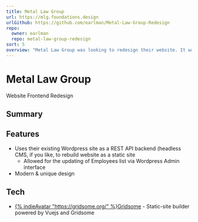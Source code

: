 ```yaml
---
title: Metal Law Group
url: https://mlg.foundations.design
urlGithub: https://github.com/earlman/Metal-Law-Group-Redesign
repo:
  owner: earlman
  repo: metal-law-group-redesign
sort: 5
overview: "Metal Law Group was looking to redesign their website. It was slow, and out-of-style. I redesigned their site and used their using their existing content to build it out. The partners of the law firm disbanded in early 2021, so I'm self-hosting this site for my portfolio."
---
```


# Metal Law Group

Website Frontend Redesign

## Summary



## Features

- Uses their existing Wordpress site as a REST API backend (headless CMS, if you like, to rebuild website as a static site
  - Allowed for the updating of Employees list via Wordpress Admin interface
- Modern & unique design

## Tech

- [{% indieAvatar "https://gridsome.org/" %}Gridsome](https://gridsome.org/) - Static-site builder powered by Vuejs and Gridsome
<!-- - [Shipwright CSS](../../client-work/shipwright-css) - My personal CSS/SASS methodology -->
